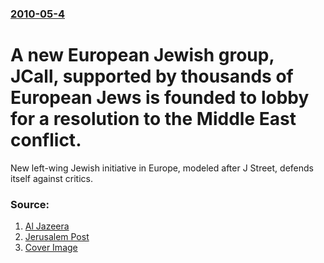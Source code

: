 ### [2010-05-4](/news/2010/05/4/index.md)

# A new European Jewish group, JCall, supported by thousands of European Jews is founded to lobby for a resolution to the Middle East conflict.

New left-wing Jewish initiative in Europe, modeled after J Street, defends itself against critics.


### Source:

1. [Al Jazeera](http://english.aljazeera.net/news/europe/2010/05/201053185915716997.html)
2. [Jerusalem Post](http://www.jpost.com/JewishWorld/JewishNews/Article.aspx?id=174623)
2. [Cover Image](http://www.jpost.com/HttpHandlers/ShowImage.ashx?ID=137785)

